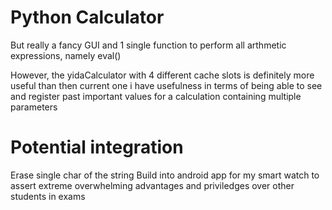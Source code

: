 # Python Calculator

But really a fancy GUI and 1 single function to perform all arthmetic expressions, namely eval()

However, the yidaCalculator with 4 different cache slots is definitely more useful than then current one i have usefulness in terms of being able to see and register past important values for a calculation containing multiple parameters

# Potential integration

Erase single char of the string
Build into android app for my smart watch to assert extreme overwhelming advantages and priviledges over other students in exams
